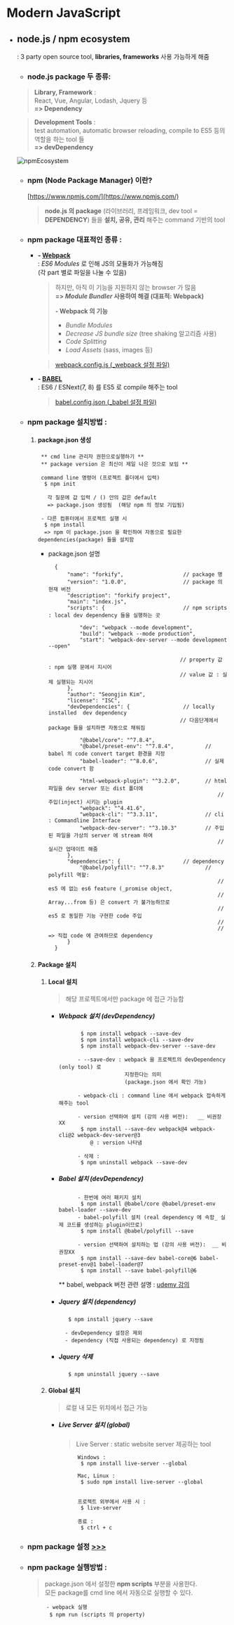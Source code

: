 # Modern JavaScript

- ## node.js / npm  ecosystem
    : 3 party open source tool, __libraries, frameworks__ 사용 가능하게 해줌   
    - ### node.js package 두 종류:   
    > __Library, Framework__ :    
    React, Vue, Angular, Lodash, Jquery 등   
    __=> Dependency__  

    > __Development Tools__ :   
    test automation, automatic browser reloading, compile to ES5 등의 역할을 하는 tool 들   
    __=> devDependency__

    ![npmEcosystem](ref/npmEcosystem.JPG)

    - ### npm (Node Package Manager) 이란?
        [https://www.npmjs.com/](https://www.npmjs.com/)
        > __node.js 의 package__ (라이브러리, 프레임워크, dev tool = __DEPENDENCY__) 들을 __설치, 공유, 관리__ 해주는 command 기반의 tool   
    
    - ### npm package 대표적인 종류 :

        - __- [Webpack](https://webpack.js.org)__   
        : _ES6 Modules_ 로 인해 JS의 모듈화가 가능해짐   
        (각 part 별로 파일을 나눌 수 있음)   
            >
            > 하지만, 아직 이 기능을 지원하지 않는 browser 가 많음   
            > __=> _Module Bundler_ 사용하여 해결 (대표적: __Webpack__)__
            >
            >__- Webpack 의 기능__
            >- _Bundle Modules_
            >- _Decrease JS bundle size_ (tree shaking 알고리즘 사용)
            >- _Code Splitting_
            >- _Load Assets_ (sass, images 등)   
    
            >[webpack.config.js (_webpack 설정 파일)](webpack.config.js)
            
        - __- [BABEL](https://babeljs.io)__   
        : ES6 / ESNext(7, 8) 를 ES5 로 compile 해주는 tool
            > [babel.config.json (_babel 설정 파일)](babel.config.json)

    - ### npm package 설치방법 :

        1. #### package.json 생성
                ** cmd line 관리자 권한으로실행하기 **
                ** package version 은 최신이 제일 나은 것으로 보임 **
                
                command line 명령어 (프로젝트 폴더에서 입력)
                 $ npm init
                  
                  각 질문에 값 입력 / () 안의 값은 default
                  => package.json 생성됨  (해당 npm 의 정보 기입됨)
                     
                - 다른 컴퓨터에서 프로젝트 실행 시
                 $ npm install
                 => npm 이 package.json 을 확인하여 자동으로 필요한 dependencies(package) 들을 설치함


            - package.json 설명

                    {
                        "name": "forkify",                   // package 명
                        "version": "1.0.0",                  // package 의 현재 버전
                        "description": "forkify project",
                        "main": "index.js",
                        "scripts": {                         // npm scripts : local dev dependency 들을 실행하는 곳

                            "dev": "webpack --mode development",
                            "build": "webpack --mode production",
                            "start": "webpack-dev-server --mode development --open"                          

                                                            // property 값 : npm 실행 문에서 지시어
                                                            // value 값 : 실제 실행되는 지시어
                        },
                        "author": "Seongjin Kim",
                        "license": "ISC",
                        "devDependencies": {                 // locally installed  dev dependency
                                                            // 다음단계에서 package 들을 설치하면 자동으로 채워짐
                                                            
                            "@babel/core": "^7.8.4",                
                            "@babel/preset-env": "^7.8.4",          // babel 의 code convert target 환경을 지정
                            "babel-loader": "^8.0.6",               // 실제 code convert 함

                            "html-webpack-plugin": "^3.2.0",        // html 파일을 dev server 또는 dist 폴더에 
                                                                        // 주입(inject) 시키는 plugin
                            "webpack": "^4.41.6",                   
                            "webpack-cli": "^3.3.11",               // cli : Commandline Interface
                            "webpack-dev-server": "^3.10.3"         // 주입된 파일을 가상의 server 에 stream 하여 
                                                                        // 실시간 업데이트 해줌
                        },
                        "dependencies": {                    // dependency
                            "@babel/polyfill": "^7.8.3"             // polyfill 역할:
                                                                        // es5 에 없는 es6 feature (_promise object,
                                                                        // Array...from 등) 은 convert 가 불가능하므로
                                                                        // es5 로 동일한 기능 구현한 code 주입
                                                                        //
                                                                        // => 직접 code 에 관여하므로 dependency 
                        }
                    }



        2. #### Package 설치
            1. #### Local 설치   
                >해당 프로젝트에서만 package 에 접근 가능함

                - ##### Webpack 설치 (devDependency)
                             $ npm install webpack --save-dev
                             $ npm install webpack-cli --save-dev
                             $ npm install webpack-dev-server --save-dev
                        
                            - --save-dev : webpack 을 프로젝트의 devDependency (only tool) 로   
                                           지정한다는 의미
                                           (package.json 에서 확인 가능)

                            - webpack-cli : command line 에서 webpack 접속하게 해주는 tool  

                            - version 선택하여 설치 (강의 사용 버전):   __ 비권장XX
                             $ npm install --save-dev webpack@4 webpack-cli@2 webpack-dev-server@3                  
                                @ : version 나타냄                       

                            - 삭제 : 
                             $ npm uninstall webpack --save-dev

                - ##### Babel 설치 (devDependency)
                            - 한번에 여러 패키지 설치 
                             $ npm install @babel/core @babel/preset-env babel-loader --save-dev
                            - babel-polyfill 설치 (real dependency 에 속함_ 실제 코드를 생성하는 plugin이므로)
                             $ npm install @babel/polyfill --save   

                            - version 선택하여 설치하는 법 (강의 사용 버전):  __ 비권장XX
                             $ npm install --save-dev babel-core@6 babel-preset-env@1 babel-loader@7
                             $ npm install --save babel-polyfill@6

                    ** babel, webpack 버전 관련 설명 : [udemy 강의](https://www.udemy.com/course/the-complete-javascript-course/learn/lecture/13621430#overview)

                - ##### Jquery 설치 (dependency)
                         $ npm install jquery --save

                        - devDependency 설정은 제외
                        - dependency (직접 사용되는 dependency) 로 지정됨

                - ##### Jquery 삭제
                         $ npm uninstall jquery --save

            2. #### Global 설치   
                >로컬 내 모든 위치에서 접근 가능

                - ##### Live Server 설치 (global)
                    > Live Server : static website server 제공하는 tool
            
                            Windows : 
                             $ npm install live-server --global

                            Mac, Linux : 
                             $ sudo npm install live-server --global


                            프로젝트 외부에서 사용 시 :
                             $ live-server

                            종료 : 
                             $ ctrl + c
    - ### npm package 설정 [>>>](ref/npmCheatsheet.md)

    - ### npm package 실행방법 :
        > package.json 에서 설정한 __npm scripts__ 부분을 사용한다.  
         모든 package를 cmd line 에서 자동으로 실행할 수 있다.

                - webpack 실행
                 $ npm run (scripts 의 property)